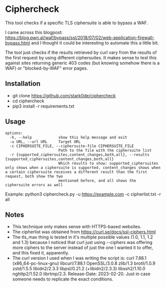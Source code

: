 # Ciphercheck

This tool checks if a specific TLS ciphersuite is able to bypass a WAF.

I came across this blogpost: https://blog.pwn.al/waf/bypass/ssl/2018/07/02/web-application-firewall-bypass.html and I thought it could be interesting to automate this a little bit.

The tool just checks if the results retrieved by curl vary from the results of the first request by using different ciphersuites. It makes sense to test this against sites returning generic 403 codes (but knowing somehow there is a WAF)  or "blocked-by-WAF" error pages.

## Installation

- git clone https://github.com/stark0de/ciphercheck
- cd ciphercheck
- pip3 install -r requirements.txt

## Usage
```
options:
  -h, --help            show this help message and exit
  -u URL, --url URL     Target URL
  -c CIPHERSUITE_FILE, --ciphersuite-file CIPHERSUITE_FILE
                        Path to the file with the ciphersuite list
  -r {supported_ciphersuites,content_changes,both,all}, --results {supported_ciphersuites,content_changes,both,all}
                        Which results to show: supported_ciphersuites only shows when a ciphersuite is supported, content_changes shows when a certain ciphersuite receives a different result than the first request, both show the two
                        mentioned before, and all shows the ciphersuite errors as well
```

Example: python3 ciphercheck.py -u https://example.com -c cipherlist.txt -r all

## Notes
- This technique only makes sense with HTTPS-based websites.
- The cipherlist was obtained from https://curl.se/docs/ssl-ciphers.html
- The tls_max thing is tested in it's multiple possible values (1.0, 1.1, 1.2 and 1.3) because I noticed that curl just using --ciphers was offering more ciphers to the server instead of just the one I wanted it to offer, and this fixed it, apparently.
- The curl version I used when I was writing the script is: curl 7.88.1 (x86_64-pc-linux-gnu) libcurl/7.88.1 OpenSSL/3.0.8 zlib/1.3 brotli/1.0.9 zstd/1.5.5 libidn2/2.3.3 libpsl/0.21.2 (+libidn2/2.3.3) libssh2/1.10.0 nghttp2/1.52.0 librtmp/2.3. Release-Date: 2023-02-20. Just in case someone needs to replicate the exact conditions.
